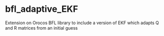 # bfl_adaptive_EKF
Extension on Orocos BFL library to include a version of EKF which adapts Q and R matrices from an initial guess
